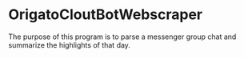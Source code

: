 # OrigatoCloutBotWebscraper
The purpose of this program is to parse a messenger group chat and summarize the highlights of that day.
